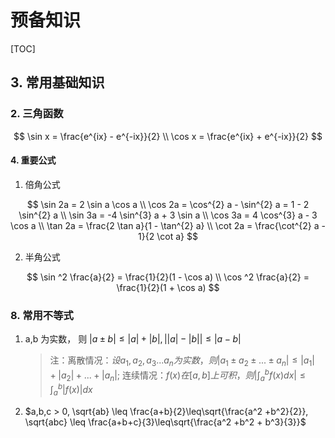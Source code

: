 # 预备知识

[TOC]

## 3. 常用基础知识

### 2. 三角函数

$$
\sin x = \frac{e^{ix} - e^{-ix}}{2} \\
\cos x = \frac{e^{ix} + e^{-ix}}{2}
$$

#### 4. 重要公式

1. 倍角公式

  $$
  \sin 2a = 2 \sin a \cos a \\
  \cos 2a = \cos^{2} a - \sin^{2} a  = 1 - 2 \sin^{2} a \\
  \sin 3a = -4 \sin^{3} a + 3 \sin a \\
  \cos 3a = 4 \cos^{3} a - 3 \cos a \\
  \tan 2a = \frac{2 \tan a}{1 - \tan^{2} a} \\
  \cot 2a = \frac{\cot^{2} a - 1}{2 \cot a}
  $$

2. 半角公式

$$
 \sin ^2 \frac{a}{2} = \frac{1}{2}(1 - \cos a) \\
 \cos ^2 \frac{a}{2} = \frac{1}{2}(1 + \cos a)
$$

### 8. 常用不等式

1. a,b 为实数， 则 $\left | a \pm b \right | \leq \left | a \right | + \left | b \right |, \left | \left | a \right | - \left | b \right | \right | \leq \left | a - b \right |$
   >注：离散情况：$设a_1,a_2,a_3...a_n为实数， 则 \left | a_1 \pm a_2 \pm ... \pm a_n \right | \leq \left | a_1 \right | + \left | a_2 \right | + ... + \left | a_n \right |$;
   >连续情况：$f(x) 在 [a,b]上可积，则 \left | \int_{a}^{b} f(x) dx \right | \leq \int_{a}^{b} \left | f(x) \right | dx$

2. $a,b,c > 0, \sqrt{ab} \leq \frac{a+b}{2}\leq\sqrt{\frac{a^2 +b^2}{2}}, \sqrt{abc} \leq \frac{a+b+c}{3}\leq\sqrt{\frac{a^2 +b^2 + b^3}{3}}$
